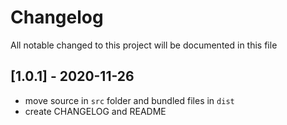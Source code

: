 # Changelog
All notable changed to this project will be documented in this file

## [1.0.1] - 2020-11-26
- move source in `src` folder and bundled files in `dist`
- create CHANGELOG and README